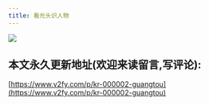 ```yaml
---
title: 看光头识人物
---
```

![](https://www.v2fy.com/asset/guangtou/guangtou.png)





## 本文永久更新地址(欢迎来读留言,写评论):

[https://www.v2fy.com/p/kr-000002-guangtou](https://www.v2fy.com/p/kr-000002-guangtou)
